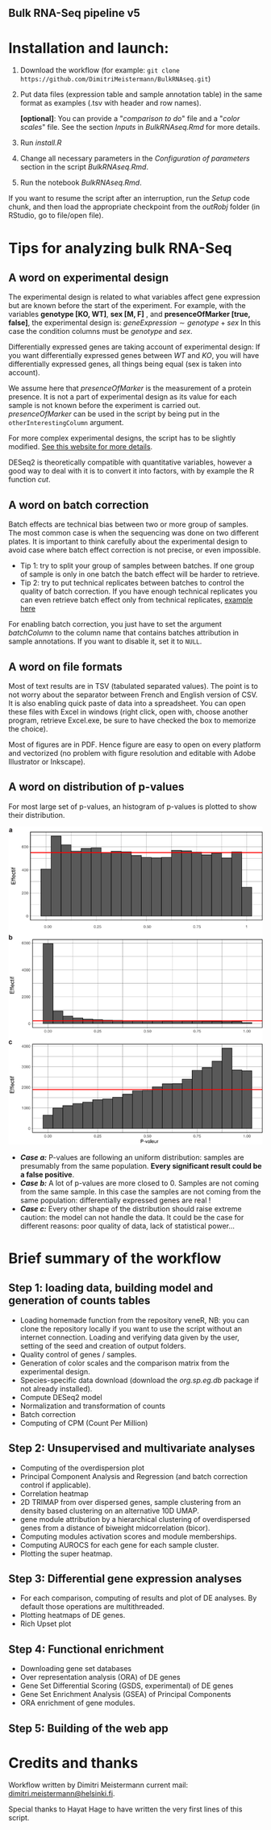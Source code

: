 
Bulk RNA-Seq pipeline v5
--------------------------

# Installation and launch:
1. Download the workflow (for example: `git clone https://github.com/DimitriMeistermann/BulkRNAseq.git`)
2. Put data files (expression table and sample annotation table) in the same format as examples (.tsv with header and row names).
	
	**[optional]**: You can provide a "*comparison to do*" file and a "*color scales*" file. See the section *Inputs* in *BulkRNAseq.Rmd* for more details.

3. Run *install.R*
4. Change all necessary parameters in the *Configuration of parameters* section in the script *BulkRNAseq.Rmd*.
5. Run the notebook *BulkRNAseq.Rmd*.

If you want to resume the script after an interruption, run the *Setup* code chunk, and then load the appropriate checkpoint  from the *outRobj* folder (in RStudio, go to file/open file).

# Tips for analyzing bulk RNA-Seq
## A word on experimental design
The experimental design is related to what variables affect gene expression but are known before the start of the experiment. For example, with the variables **genotype [KO, WT]**,  **sex [M, F]** , and **presenceOfMarker [true, false]**, the experimental design is:
$geneExpression \sim genotype + sex$
In this case the condition columns must be *genotype* and *sex*.

Differentially expressed genes are taking account of experimental design: If you want differentially expressed genes between *WT* and *KO*, you will have differentially expressed genes, all things being equal (sex is taken into account).

We assume here that *presenceOfMarker* is the measurement of a protein presence. It is not a part of experimental design as its value for each sample is not known before the experiment is carried out.
*presenceOfMarker* can be used in the script by being put in the `otherInterestingColumn` argument.

For more complex experimental designs, the script has to be slightly modified. [See this website for more details](https://rstudio-pubs-static.s3.amazonaws.com/329027_593046fb6d7a427da6b2c538caf601e1.html).

DESeq2 is theoretically compatible with quantitative variables, however a good way to deal with it is to convert it into factors, with by example the R function *cut*.

## A word on batch correction
Batch effects are technical bias between two or more group of samples. The most common case is when the sequencing was done on two different plates. It is important to think carefully about the experimental design to avoid case where batch effect correction is not precise, or even impossible.

- Tip 1: try to split your group of samples between batches. If one group of sample is only in one batch the batch effect will be harder to retrieve.
- Tip 2: try to put technical replicates between batches to control the quality of batch correction. If you have enough technical replicates you can even retrieve batch effect only from technical replicates, [example here](https://gitlab.univ-nantes.fr/E137833T/Castel_et_al_2020/-/blob/master/Code/1_bulk_rna_seq_preprocessing.R)

For enabling batch correction, you just have to set the argument *batchColumn* to the column name that contains batches attribution in sample annotations. If you want to disable it, set it to `NULL`.

## A word on file formats
Most of text results are in TSV (tabulated separated values). The point is to not worry about the separator between French and English version of CSV. It is also enabling quick paste of data into a spreadsheet. You can open these files with Excel in windows (right click, open with, choose another program, retrieve Excel.exe, be sure to have checked the box to memorize the choice).

Most of figures are in PDF. Hence figure are easy to open on every platform and vectorized (no problem with figure resolution and editable with Adobe Illustrator or Inkscape).

## A word on distribution of p-values
For most large set of p-values, an histogram of p-values is plotted to show their distribution. 

![pvalhistogramms](ReadMe/pvalHist.png)

- ***Case a:***
P-values are following an uniform distribution: samples are presumably from the same population. **Every significant result could be a false positive**. 
- ***Case b:***
A lot of p-values are more closed to 0. Samples are not coming from the same sample. In this case the samples are not coming from the same population: differentially expressed genes are real !
- ***Case c:***
Every other shape of the distribution should raise extreme caution: the model can not handle the data. It could be the case for different reasons: poor quality of data, lack of statistical power...

# Brief summary of the workflow

## Step 1: loading data, building model and generation of counts tables
- Loading homemade function from the repository veneR, NB: you can clone the repository locally if you want to use the script without an internet connection. Loading and verifying data given by the user, setting of the seed and creation of output folders.
- Quality control of genes / samples.
- Generation of color scales and the comparison matrix from the experimental design.
- Species-specific data download (download the *org.sp.eg.db* package if not already installed).
- Compute DESeq2 model
- Normalization and transformation of counts
- Batch correction
- Computing of CPM (Count Per Million)

## Step 2: Unsupervised and multivariate analyses
- Computing of the overdispersion plot
- Principal Component Analysis and Regression (and batch correction control if applicable).
- Correlation heatmap
- 2D TRIMAP from over dispersed genes, sample clustering from an density based clustering on an alternative 10D UMAP.
- gene module attribution by a hierarchical clustering of overdispersed genes from a distance of biweight midcorrelation (bicor).
- Computing modules activation scores and module memberships.
- Computing AUROCS for each gene for each sample cluster.
- Plotting the super heatmap.

## Step 3: Differential gene expression analyses
- For each comparison, computing of results and plot of DE analyses. By default those operations are multithreaded.
- Plotting heatmaps of DE genes.
- Rich Upset plot

## Step 4: Functional enrichment
- Downloading gene set databases
- Over representation analysis (ORA) of DE genes
- Gene Set Differential Scoring (GSDS, experimental) of DE genes
- Gene Set Enrichment Analysis (GSEA) of Principal Components
- ORA enrichment of gene modules.

## Step 5: Building of the web app

# Credits and thanks
Workflow written by Dimitri Meistermann
current mail: dimitri.meistermann@helsinki.fi.

Special thanks to Hayat Hage to have written the very first lines of this script.
